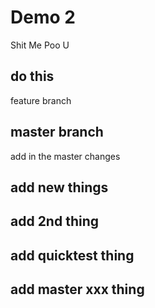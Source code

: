# Demo 2

Shit Me
Poo U

## do this 
feature branch
## master branch
add in the master changes
## add new things
## add 2nd thing
## add quicktest thing
## add master xxx thing
